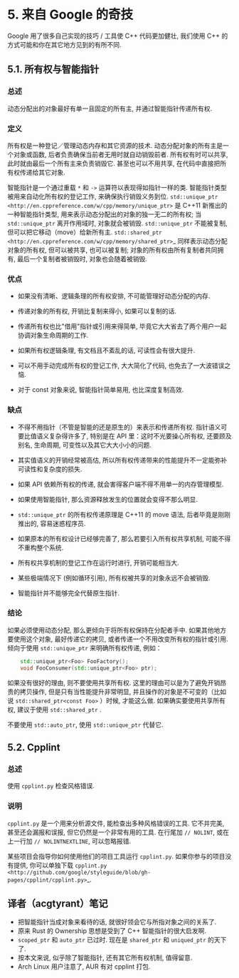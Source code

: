 # 5. 来自 Google 的奇技

Google 用了很多自己实现的技巧 / 工具使 C++ 代码更加健壮, 我们使用 C++ 的方式可能和你在其它地方见到的有所不同.

## 5.1. 所有权与智能指针

### 总述

动态分配出的对象最好有单一且固定的所有主, 并通过智能指针传递所有权.

### 定义

所有权是一种登记／管理动态内存和其它资源的技术. 动态分配对象的所有主是一个对象或函数, 后者负责确保当前者无用时就自动销毁前者. 所有权有时可以共享, 此时就由最后一个所有主来负责销毁它. 甚至也可以不用共享, 在代码中直接把所有权传递给其它对象.

智能指针是一个通过重载 ``*`` 和 ``->`` 运算符以表现得如指针一样的类. 智能指针类型被用来自动化所有权的登记工作, 来确保执行销毁义务到位. `std::unique_ptr <http://en.cppreference.com/w/cpp/memory/unique_ptr>` 是 C++11 新推出的一种智能指针类型, 用来表示动态分配出的对象的独一无二的所有权; 当 ``std::unique_ptr`` 离开作用域时, 对象就会被销毁. ``std::unique_ptr`` 不能被复制, 但可以把它移动（move）给新所有主. `std::shared_ptr <http://en.cppreference.com/w/cpp/memory/shared_ptr>`_ 同样表示动态分配对象的所有权, 但可以被共享, 也可以被复制; 对象的所有权由所有复制者共同拥有, 最后一个复制者被销毁时, 对象也会随着被销毁.

### 优点

* 如果没有清晰、逻辑条理的所有权安排, 不可能管理好动态分配的内存.

* 传递对象的所有权, 开销比复制来得小, 如果可以复制的话.

* 传递所有权也比"借用"指针或引用来得简单, 毕竟它大大省去了两个用户一起协调对象生命周期的工作.

* 如果所有权逻辑条理, 有文档且不紊乱的话, 可读性会有很大提升.

* 可以不用手动完成所有权的登记工作, 大大简化了代码, 也免去了一大波错误之恼.

* 对于 const 对象来说, 智能指针简单易用, 也比深度复制高效.

### 缺点

* 不得不用指针（不管是智能的还是原生的）来表示和传递所有权. 指针语义可要比值语义复杂得许多了, 特别是在 API 里：这时不光要操心所有权, 还要顾及别名, 生命周期, 可变性以及其它大大小小的问题.

* 其实值语义的开销经常被高估, 所以所有权传递带来的性能提升不一定能弥补可读性和复杂度的损失.

* 如果 API 依赖所有权的传递, 就会害得客户端不得不用单一的内存管理模型.

* 如果使用智能指针, 那么资源释放发生的位置就会变得不那么明显.

* ``std::unique_ptr`` 的所有权传递原理是 C++11 的 move 语法, 后者毕竟是刚刚推出的, 容易迷惑程序员.

* 如果原本的所有权设计已经够完善了, 那么若要引入所有权共享机制, 可能不得不重构整个系统.

* 所有权共享机制的登记工作在运行时进行, 开销可能相当大.

* 某些极端情况下 (例如循环引用), 所有权被共享的对象永远不会被销毁.

* 智能指针并不能够完全代替原生指针.

### 结论

如果必须使用动态分配, 那么更倾向于将所有权保持在分配者手中. 如果其他地方要使用这个对象, 最好传递它的拷贝, 或者传递一个不用改变所有权的指针或引用. 倾向于使用 ``std::unique_ptr`` 来明确所有权传递, 例如：

```cpp
    std::unique_ptr<Foo> FooFactory();
    void FooConsumer(std::unique_ptr<Foo> ptr);
```

如果没有很好的理由, 则不要使用共享所有权. 这里的理由可以是为了避免开销昂贵的拷贝操作, 但是只有当性能提升非常明显, 并且操作的对象是不可变的（比如说 ``std::shared_ptr<const Foo>`` ）时候, 才能这么做. 如果确实要使用共享所有权, 建议于使用 ``std::shared_ptr`` .

不要使用 ``std::auto_ptr``, 使用 ``std::unique_ptr`` 代替它.

## 5.2. Cpplint

### 总述

使用 ``cpplint.py`` 检查风格错误.

### 说明

``cpplint.py`` 是一个用来分析源文件, 能检查出多种风格错误的工具. 它不并完美, 甚至还会漏报和误报, 但它仍然是一个非常有用的工具. 在行尾加 ``// NOLINT``, 或在上一行加 ``// NOLINTNEXTLINE``, 可以忽略报错.

某些项目会指导你如何使用他们的项目工具运行 ``cpplint.py``. 如果你参与的项目没有提供, 你可以单独下载 `cpplint.py <http://github.com/google/styleguide/blob/gh-pages/cpplint/cpplint.py>`_.

## 译者（acgtyrant）笔记

* 把智能指针当成对象来看待的话, 就很好领会它与所指对象之间的关系了.
* 原来 Rust 的 Ownership 思想是受到了 C++ 智能指针的很大启发啊.
* ``scoped_ptr`` 和 ``auto_ptr`` 已过时.  现在是 ``shared_ptr`` 和 ``uniqued_ptr`` 的天下了.
* 按本文来说, 似乎除了智能指针, 还有其它所有权机制, 值得留意.
* Arch Linux 用户注意了, AUR 有对 cpplint 打包.
